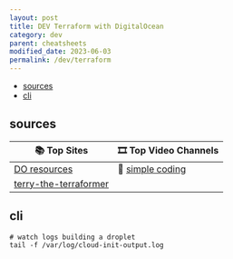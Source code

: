 ```yaml
---
layout: post
title: DEV Terraform with DigitalOcean
category: dev
parent: cheatsheets
modified_date: 2023-06-03
permalink: /dev/terraform
---
```


<!-- vscode-markdown-toc -->
* [sources](#sources)
* [cli](#cli)

<!-- vscode-markdown-toc-config
	numbering=false
	autoSave=true
	/vscode-markdown-toc-config -->
<!-- /vscode-markdown-toc -->


## <a name='sources'></a>sources

| 📚 **Top Sites** 									| 🎞️ **Top Video Channels** |
|---------------------------------------------------|------------------------|
| [DO resources](https://registry.terraform.io/providers/digitalocean/digitalocean/latest/docs) | 🔴 [simple coding](https://www.youtube.com/watch?v=u_zl7XHiF-g&list=PL9evZl_m5wqsc7C38L9grx-djts2bqT_b) |
| [terry-the-terraformer](https://github.com/ezra-buckingham/terry-the-terraformer) | |

## <a name='cli'></a>cli

```
# watch logs building a droplet
tail -f /var/log/cloud-init-output.log
```